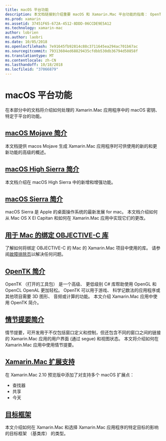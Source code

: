 ```yaml
---
title: macOS 平台功能
description: 本文档链接到介绍重要 macOS 和 Xamarin.Mac 平台功能的指南： OpenTK，情节提要、 扩展和的详细信息。
ms.prod: xamarin
ms.assetid: 37451F65-672A-4512-8DDD-06CCDE9E5A12
ms.technology: xamarin-mac
author: lobrien
ms.author: laobri
ms.date: 10/05/2018
ms.openlocfilehash: 7e91645fb92814c88c3711645ea294ac701b67ac
ms.sourcegitcommit: 79313604ed68829435cfdbb530db36794d50858f
ms.translationtype: MT
ms.contentlocale: zh-CN
ms.lasthandoff: 10/18/2018
ms.locfileid: "37066879"
---
```

# <a name="macos-platform-features"></a>macOS 平台功能

在本部分中的文档将介绍如何处理的 Xamarin.Mac 应用程序中的 macOS 密钥、 特定于平台的功能。

## <a name="introduction-to-macos-mojavemacplatformintroduction-to-macos-mojaveindexmd"></a>[macOS Mojave 简介](~/mac/platform/introduction-to-macos-mojave/index.md)

本文档提供 macos Mojave 生成 Xamarin.Mac 应用程序时可供使用的新的和更新功能的高级的概述。

## <a name="introduction-to-macos-high-sierramacplatformintroduction-to-macos-high-sierraindexmd"></a>[macOS High Sierra 简介](~/mac/platform/introduction-to-macos-high-sierra/index.md)

本文档介绍在 macOS High Sierra 中的新增和增强功能。

## <a name="introduction-to-macos-sierramacplatformintroduction-to-macos-sierraindexmd"></a>[macOS Sierra 简介](~/mac/platform/introduction-to-macos-sierra/index.md)

macOS Sierra 是 Apple 的桌面操作系统的最新发展 for mac。 本文档介绍如何从 Mac OS X El Capitan 和如何在 Xamarin.Mac 应用中实现它们的更改。

## <a name="binding-objective-c-libraries-for-macbindingmd"></a>[用于 Mac 的绑定 OBJECTIVE-C 库](binding.md)

了解如何将绑定 OBJECTIVE-C 的 Mac 的 Xamarin.Mac 项目中使用的库。
请参阅[故障排除页](~/cross-platform/macios/binding/troubleshooting.md)以解决任何问题。

## <a name="introduction-to-opentkmacplatformopentkmd"></a>[OpenTK 简介](~/mac/platform/opentk.md)

OpenTK （打开的工具包） 是一个高级、 更低级别 C# 库帮助使用 OpenGL 和 OpenCL OpenAL 更加轻松。 OpenTK 可以用于游戏、 科学记数法的应用程序或其他项目需要 3D 图形、 音频或计算的功能。 本文介绍 Xamarin.Mac 应用中使用 OpenTK 简介。

## <a name="introduction-to-storyboardsmacplatformstoryboardsindexmd"></a>[情节提要简介](~/mac/platform/storyboards/index.md)

情节提要，可开发用于不仅包括窗口定义和控制，但还包含不同的窗口之间的链接的 Xamarin.Mac 应用的用户界面 (通过 segue) 和视图状态。 本文将介绍如何在 Xamarin.Mac 应用中使用情节提要。

## <a name="xamarinmac-extension-supportmacplatformextensionsmd"></a>[Xamarin.Mac 扩展支持](~/mac/platform/extensions.md)

在 Xamarin.Mac 2.10 预览版中添加了对支持多个 macOS 扩展点：

- 查找器
- 共享
- 今天

## <a name="target-frameworksmacplatformtarget-frameworkmd"></a>[目标框架](~/mac/platform/target-framework.md)

本文介绍如何在 Xamarin.Mac 和选择 Xamarin.Mac 应用程序的特定目标的影响的目标框架 （基类库） 的类型。
